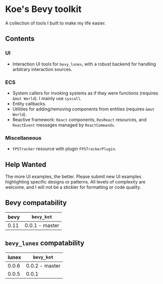 # Koe's Bevy toolkit

A collection of tools I built to make my life easier.



## Contents

### UI

- Interaction UI tools for `bevy_lunex`, with a robust backend for handling arbitrary interaction sources.


### ECS

- System callers for invoking systems as if they were functions (requires `&mut World`). I mainly use `syscall`.
- Entity callbacks.
- Utilities for adding/removing components from entities (requires `&mut World`).
- Reactive framework: `React` components, `ResReact` resources, and `ReactEvent` messages managed by `ReactCommands`.


### Miscellaneous

- `FPSTracker` resource with plugin `FPSTrackerPlugin`.



## Help Wanted

The more UI examples, the better. Please submit new UI examples highlighting specific designs or patterns. All levels of complexity are welcome, and I will not be a stickler for formatting or code quality.



## Bevy compatability

| bevy | `bevy_kot`     |
|------|----------------|
| 0.11 | 0.0.1 - master |




## `bevy_lunex` compatability

| lunex | `bevy_kot`     |
|-------|----------------|
| 0.0.6 | 0.0.2 - master |
| 0.0.5 | 0.0.1          |
